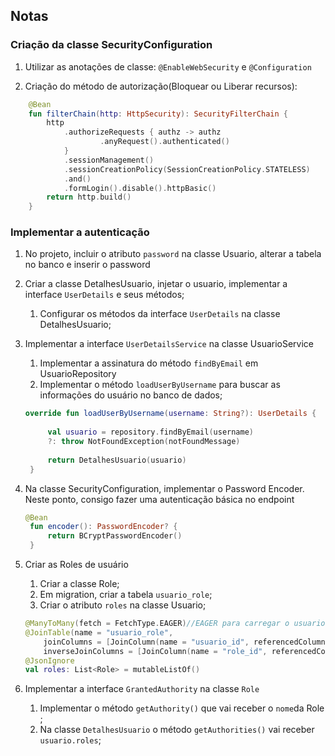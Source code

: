 ## Notas

### Criação da classe SecurityConfiguration

1. Utilizar as anotações de classe: `@EnableWebSecurity` e `@Configuration`

2. Criação do método de autorização(Bloquear ou Liberar recursos):
```kotlin
    @Bean
    fun filterChain(http: HttpSecurity): SecurityFilterChain {
        http
            .authorizeRequests { authz -> authz
                    .anyRequest().authenticated()
            }
            .sessionManagement()
            .sessionCreationPolicy(SessionCreationPolicy.STATELESS)
            .and()
            .formLogin().disable().httpBasic()
        return http.build()
    }
```

### Implementar a autenticação

1. No projeto, incluir o atributo `password` na classe Usuario, alterar a tabela no banco e inserir o password

2. Criar a classe DetalhesUsuario, injetar o usuario, implementar a interface `UserDetails` e seus métodos; 

    1. Configurar os métodos da interface `UserDetails` na classe DetalhesUsuario;

3. Implementar a interface `UserDetailsService` na classe UsuarioService

   1. Implementar a assinatura do método `findByEmail` em UsuarioRepository
   1. Implementar o método `loadUserByUsername` para buscar as informações do usuário no banco de dados;
   ```kotlin
   override fun loadUserByUsername(username: String?): UserDetails {
        
        val usuario = repository.findByEmail(username) 
        ?: throw NotFoundException(notFoundMessage)
        
        return DetalhesUsuario(usuario)
    }
   ```  
4. Na classe SecurityConfiguration, implementar o Password Encoder. Neste ponto, consigo fazer uma autenticação básica no endpoint
   ```kotlin
   @Bean
    fun encoder(): PasswordEncoder? {
        return BCryptPasswordEncoder()
    }
   ```

5. Criar as Roles de usuário
    1. Criar a classe Role;
    1. Em migration, criar a tabela `usuario_role`;
    1. Criar o atributo `roles` na classe Usuario;
    ```kotlin
    @ManyToMany(fetch = FetchType.EAGER)//EAGER para carregar o usuario e todas as suas roles
    @JoinTable(name = "usuario_role",
        joinColumns = [JoinColumn(name = "usuario_id", referencedColumnName = "id")],
        inverseJoinColumns = [JoinColumn(name = "role_id", referencedColumnName = "id")])
    @JsonIgnore
    val roles: List<Role> = mutableListOf()
    ``` 
    
6. Implementar a interface `GrantedAuthority` na classe `Role`
   1. Implementar o método `getAuthority()` que vai receber o `nome`da Role ;
   2. Na classe `DetalhesUsuario` o método `getAuthorities()` vai receber `usuario.roles`;  
  
    
   

